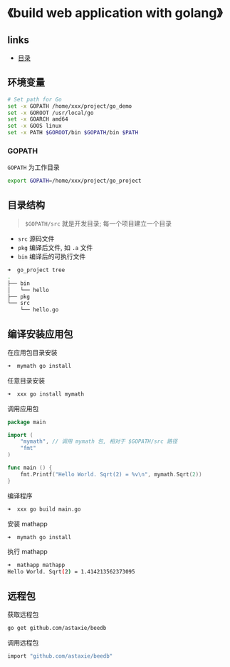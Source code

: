 # 《build web application with golang》

## links
- [目录](https://github.com/astaxie/build-web-application-with-golang/blob/master/zh/preface.md)

## 环境变量
```bash
# Set path for Go
set -x GOPATH /home/xxx/project/go_demo
set -x GOROOT /usr/local/go
set -x GOARCH amd64
set -x GOOS linux
set -x PATH $GOROOT/bin $GOPATH/bin $PATH
```

### GOPATH
`GOPATH` 为工作目录

```bash
export GOPATH=/home/xxx/project/go_project
```

## 目录结构
> `$GOPATH/src` 就是开发目录; 每一个项目建立一个目录

- `src` 源码文件
- `pkg` 编译后文件, 如 `.a` 文件
- `bin` 编译后的可执行文件

```bash
➜  go_project tree
.
├── bin
│   └── hello
├── pkg
└── src
    └── hello.go
```

## 编译安装应用包
在应用包目录安装

```bash
➜  mymath go install
```

任意目录安装

```bash
➜  xxx go install mymath
```

调用应用包

```go
package main

import (
	"mymath", // 调用 mymath 包, 相对于 $GOPATH/src 路径
	"fmt"
)

func main () {
	fmt.Printf("Hello World. Sqrt(2) = %v\n", mymath.Sqrt(2))
}
```

编译程序
```bash
➜  xxx go build main.go
```

安装 mathapp
```bash
➜  mymath go install
```

执行 mathapp
```bash
➜  mathapp mathapp
Hello World. Sqrt(2) = 1.414213562373095
```

## 远程包
获取远程包
```bash
go get github.com/astaxie/beedb
```

调用远程包
```bash
import "github.com/astaxie/beedb"
```




